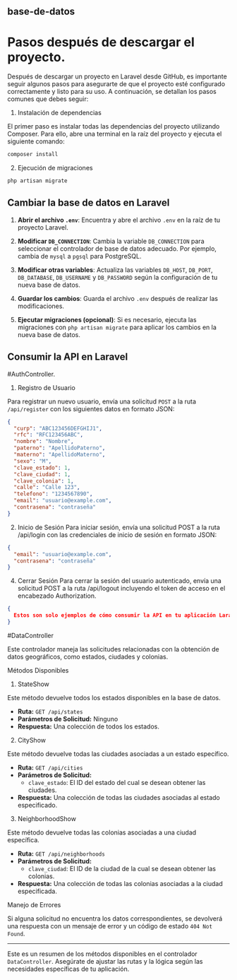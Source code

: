 ## base-de-datos

# Pasos después de descargar el proyecto.

Después de descargar un proyecto en Laravel desde GitHub, es importante seguir algunos pasos para asegurarte de que el proyecto esté configurado correctamente y listo para su uso. A continuación, se detallan los pasos comunes que debes seguir:

1. Instalación de dependencias

El primer paso es instalar todas las dependencias del proyecto utilizando Composer. Para ello, abre una terminal en la raíz del proyecto y ejecuta el siguiente comando:

```php
composer install
```

2. Ejecución de migraciones 

```php
php artisan migrate
```



## Cambiar la base de datos en Laravel

1. **Abrir el archivo `.env`**: Encuentra y abre el archivo `.env` en la raíz de tu proyecto Laravel.

2. **Modificar `DB_CONNECTION`**: Cambia la variable `DB_CONNECTION` para seleccionar el controlador de base de datos adecuado. Por ejemplo, cambia de `mysql` a `pgsql` para PostgreSQL.

3. **Modificar otras variables**: Actualiza las variables `DB_HOST`, `DB_PORT`, `DB_DATABASE`, `DB_USERNAME` y `DB_PASSWORD` según la configuración de tu nueva base de datos.

4. **Guardar los cambios**: Guarda el archivo `.env` después de realizar las modificaciones.

5. **Ejecutar migraciones (opcional)**: Si es necesario, ejecuta las migraciones con `php artisan migrate` para aplicar los cambios en la nueva base de datos.



## Consumir la API en Laravel

#AuthController.

1. Registro de Usuario

Para registrar un nuevo usuario, envía una solicitud `POST` a la ruta `/api/register` con los siguientes datos en formato JSON:

```json
{
  "curp": "ABC123456DEFGHIJ1",
  "rfc": "RFC123456ABC",
  "nombre": "Nombre",
  "paterno": "ApellidoPaterno",
  "materno": "ApellidoMaterno",
  "sexo": "M",
  "clave_estado": 1,
  "clave_ciudad": 1,
  "clave_colonia": 1,
  "calle": "Calle 123",
  "telefono": "1234567890",
  "email": "usuario@example.com",
  "contrasena": "contraseña"
}
```

2. Inicio de Sesión
Para iniciar sesión, envía una solicitud POST a la ruta /api/login con las credenciales de inicio de sesión en formato JSON:


```json
{
  "email": "usuario@example.com",
  "contrasena": "contraseña"
}
```

4. Cerrar Sesión
Para cerrar la sesión del usuario autenticado, envía una solicitud POST a la ruta /api/logout incluyendo el token de acceso en el encabezado Authorization.


```json
{
  Estos son solo ejemplos de cómo consumir la API en tu aplicación Laravel. Puedes usar cualquier cliente HTTP que prefieras para realizar estas solicitudes.
}
```

#DataController

Este controlador maneja las solicitudes relacionadas con la obtención de datos geográficos, como estados, ciudades y colonias.

Métodos Disponibles

1. StateShow

Este método devuelve todos los estados disponibles en la base de datos.

- **Ruta:** `GET /api/states`
- **Parámetros de Solicitud:** Ninguno
- **Respuesta:** Una colección de todos los estados.

2. CityShow

Este método devuelve todas las ciudades asociadas a un estado específico.

- **Ruta:** `GET /api/cities`
- **Parámetros de Solicitud:** 
  - `clave_estado`: El ID del estado del cual se desean obtener las ciudades.
- **Respuesta:** Una colección de todas las ciudades asociadas al estado especificado.

3. NeighborhoodShow

Este método devuelve todas las colonias asociadas a una ciudad específica.

- **Ruta:** `GET /api/neighborhoods`
- **Parámetros de Solicitud:** 
  - `clave_ciudad`: El ID de la ciudad de la cual se desean obtener las colonias.
- **Respuesta:** Una colección de todas las colonias asociadas a la ciudad especificada.

Manejo de Errores

Si alguna solicitud no encuentra los datos correspondientes, se devolverá una respuesta con un mensaje de error y un código de estado `404 Not Found`.

---

Este es un resumen de los métodos disponibles en el controlador `DataController`. Asegúrate de ajustar las rutas y la lógica según las necesidades específicas de tu aplicación.
